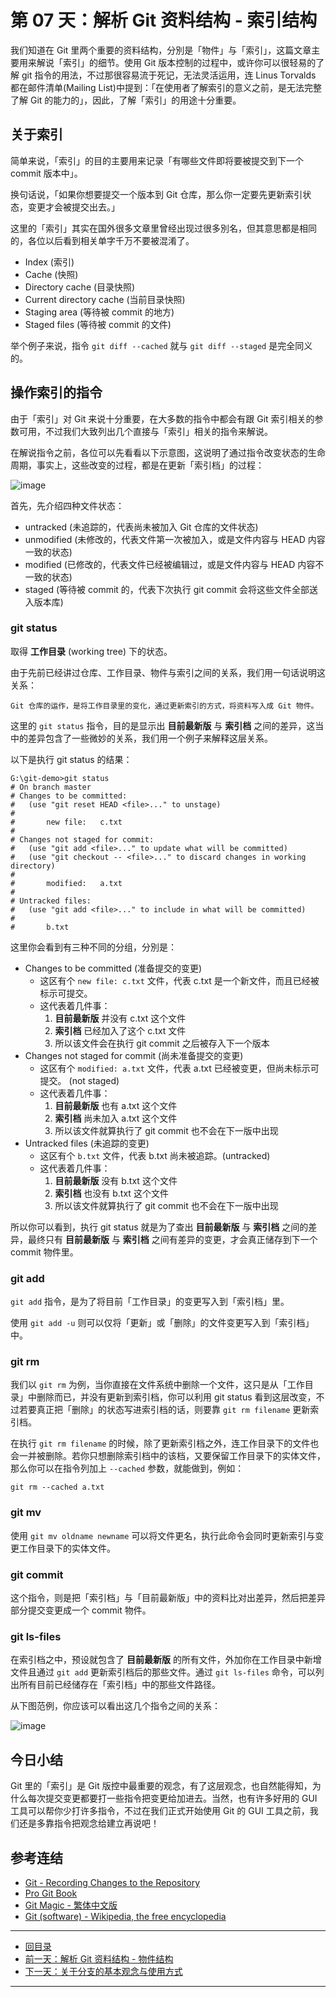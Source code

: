 第 07 天：解析 Git 资料结构 - 索引结构
=====================================================

我们知道在 Git 里两个重要的资料结构，分別是「物件」与「索引」，这篇文章主要用来解说「索引」的细节。使用 Git 版本控制的过程中，或许你可以很轻易的了解 git 指令的用法，不过那很容易流于死记，无法灵活运用，连 Linus Torvalds 都在邮件清单(Mailing List)中提到：「在使用者了解索引的意义之前，是无法完整了解 Git 的能力的」，因此，了解「索引」的用途十分重要。

关于索引
-------

简单来说，「索引」的目的主要用来记录「有哪些文件即将要被提交到下一个 commit 版本中」。

换句话说，「如果你想要提交一个版本到 Git 仓库，那么你一定要先更新索引状态，变更才会被提交出去。」

这里的「索引」其实在国外很多文章里曾经出现过很多別名，但其意思都是相同的，各位以后看到相关单字千万不要被混淆了。

* Index (索引)
* Cache (快照)
* Directory cache (目录快照)
* Current directory cache (当前目录快照)
* Staging area (等待被 commit 的地方)
* Staged files (等待被 commit 的文件)

举个例子来说，指令 `git diff --cached` 就与 `git diff --staged` 是完全同义的。

操作索引的指令
-------------

由于「索引」对 Git 来说十分重要，在大多数的指令中都会有跟 Git 索引相关的参数可用，不过我们大致列出几个直接与「索引」相关的指令来解说。

在解说指令之前，各位可以先看看以下示意图，这说明了通过指令改变状态的生命周期，事实上，这些改变的过程，都是在更新「索引档」的过程：

![image](figures/07/01.png)

首先，先介绍四种文件状态：

* untracked (未追踪的，代表尚未被加入 Git 仓库的文件状态)
* unmodified (未修改的，代表文件第一次被加入，或是文件内容与 HEAD 内容一致的状态)
* modified (已修改的，代表文件已经被编辑过，或是文件内容与 HEAD 内容不一致的状态)
* staged (等待被 commit 的，代表下次执行 git commit 会将这些文件全部送入版本库)



### git status

取得 **工作目录** (working tree) 下的状态。

由于先前已经讲过仓库、工作目录、物件与索引之间的关系，我们用一句话说明这关系：

	Git 仓库的运作，是将工作目录里的变化，通过更新索引的方式，将资料写入成 Git 物件。

这里的 `git status` 指令，目的是显示出 **目前最新版** 与 **索引档** 之间的差异，这当中的差异包含了一些微妙的关系，我们用一个例子来解释这层关系。

以下是执行 git status 的结果：

	G:\git-demo>git status
	# On branch master
	# Changes to be committed:
	#   (use "git reset HEAD <file>..." to unstage)
	#
	#       new file:   c.txt
	#
	# Changes not staged for commit:
	#   (use "git add <file>..." to update what will be committed)
	#   (use "git checkout -- <file>..." to discard changes in working directory)
	#
	#       modified:   a.txt
	#
	# Untracked files:
	#   (use "git add <file>..." to include in what will be committed)
	#
	#       b.txt

这里你会看到有三种不同的分组，分別是：

* Changes to be committed (准备提交的变更)
	* 这区有个 `new file: c.txt` 文件，代表 c.txt 是一个新文件，而且已经被标示可提交。
	* 这代表着几件事：
		1. **目前最新版** 并没有 c.txt 这个文件
		2. **索引档** 已经加入了这个 c.txt 文件
		3. 所以该文件会在执行 git commit 之后被存入下一个版本
* Changes not staged for commit (尚未准备提交的变更)
	* 这区有个 `modified: a.txt` 文件，代表 a.txt 已经被变更，但尚未标示可提交。 (not staged)
	* 这代表着几件事：
		1. **目前最新版** 也有 a.txt 这个文件
		2. **索引档** 尚未加入 a.txt 这个文件
		3. 所以该文件就算执行了 git commit 也不会在下一版中出现
* Untracked files (未追踪的变更)
	* 这区有个 `b.txt` 文件，代表 b.txt 尚未被追踪。(untracked)
	* 这代表着几件事：
		1. **目前最新版** 没有 b.txt 这个文件
		2. **索引档** 也没有 b.txt 这个文件
		3. 所以该文件就算执行了 git commit 也不会在下一版中出现

所以你可以看到，执行 git status 就是为了查出 **目前最新版** 与 **索引档** 之间的差异，最终只有 **目前最新版** 与 **索引档** 之间有差异的变更，才会真正储存到下一个 commit 物件里。

### git add

`git add` 指令，是为了将目前「工作目录」的变更写入到「索引档」里。

使用 `git add -u` 则可以仅将「更新」或「删除」的文件变更写入到「索引档」中。

### git rm

我们以 `git rm` 为例，当你直接在文件系统中删除一个文件，这只是从「工作目录」中删除而已，并没有更新到索引档，你可以利用 git status 看到这层改变，不过若要真正把「删除」的状态写进索引档的话，则要靠 `git rm filename` 更新索引档。

在执行 `git rm filename` 的时候，除了更新索引档之外，连工作目录下的文件也会一并被删除。若你只想删除索引档中的该档，又要保留工作目录下的实体文件，那么你可以在指令列加上 `--cached` 参数，就能做到，例如：

    git rm --cached a.txt

### git mv

使用 `git mv oldname newname` 可以将文件更名，执行此命令会同时更新索引与变更工作目录下的实体文件。

### git commit

这个指令，则是把「索引档」与「目前最新版」中的资料比对出差异，然后把差异部分提交变更成一个 commit 物件。

### git ls-files

在索引档之中，预设就包含了 **目前最新版** 的所有文件，外加你在工作目录中新增文件且通过 `git add` 更新索引档后的那些文件。通过 `git ls-files` 命令，可以列出所有目前已经储存在「索引档」中的那些文件路径。

从下图范例，你应该可以看出这几个指令之间的关系：

![image](figures/07/02.png)


今日小结
-------

Git 里的「索引」是 Git 版控中最重要的观念，有了这层观念，也自然能得知，为什么每次提交变更都要打一些指令把变更给加进去。当然，也有许多好用的 GUI 工具可以帮你少打许多指令，不过在我们正式开始使用 Git 的 GUI 工具之前，我们还是多靠指令把观念给建立再说吧！


参考连结
-------

* [Git - Recording Changes to the Repository](https://git-scm.com/book/en/Git-Basics-Recording-Changes-to-the-Repository)
* [Pro Git Book](https://progit.org/)
* [Git Magic - 繁体中文版](https://www-cs-students.stanford.edu/~blynn/gitmagic/intl/zh_tw/)
* [Git (software) - Wikipedia, the free encyclopedia](https://en.wikipedia.org/wiki/Git_(software) "Git (software) - Wikipedia, the free encyclopedia")



-------
* [回目录](README.md)
* [前一天：解析 Git 资料结构 - 物件结构](06.md)
* [下一天：关于分支的基本观念与使用方式](08.md)

-------


